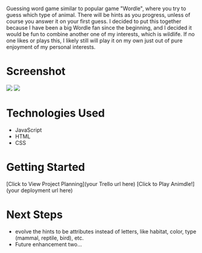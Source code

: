 # <Animdle>
Guessing word game similar to popular game "Wordle", where you try to guess which type of animal. There will be hints as you progress, unless of course you answer it on your first guess. I decided to put this together because I have been a big Wordle fan since the beginning, and I decided it would be fun to combine another one of my interests, which is wildlife. If no one likes or plays this, I likely still will play it on my own just out of pure enjoyment of my personal interests.

# Screenshot

<img src="url to your image on imgur">
<img src="url to your image on imgur">

# Technologies Used

- JavaScript
- HTML
- CSS

# Getting Started

[Click to View Project Planning](your Trello url here)
[Click to Play Animdle!](your deployment url here)

# Next Steps

- evolve the hints to be attributes instead of letters, like habitat, color, type (mammal, reptile, bird), etc.
- Future enhancement two... 